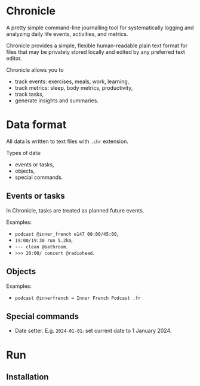 # Chronicle

A pretty simple command-line journalling tool for systematically logging and
analyzing daily life events, activities, and metrics.

Chronicle provides a simple, flexible human-readable plain text format for files
that may be privately stored locally and edited by any preferred text editor.

Chronicle allows you to
  - track events: exercises, meals, work, learning,
  - track metrics: sleep, body metrics, productivity,
  - track tasks,
  - generate insights and summaries.

# Data format

All data is written to text files with `.chr` extension.

Types of data:
  - events or tasks,
  - objects,
  - special commands.

## Events or tasks

In Chronicle, tasks are treated as planned future events.

Examples:
  - `podcast @inner_french e147 00:00/45:00`,
  - `19:00/19:30 run 5.2km`,
  - `--- clean @bathroom`.
  - `>>> 20:00/ concert @radiohead`.

## Objects

Examples:

  - `podcast @innerfrench = Inner French Podcast .fr`

## Special commands

  - Date setter. E.g. `2024-01-01`: set current date to 1 January 2024.

# Run

## Installation
